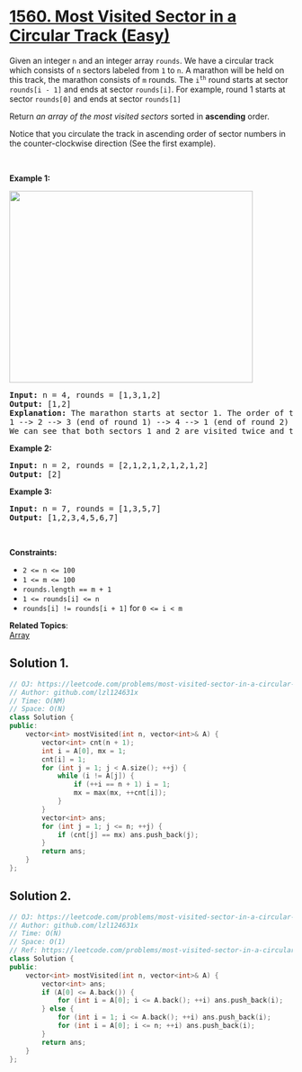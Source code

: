 # [1560. Most Visited Sector in  a Circular Track (Easy)](https://leetcode.com/problems/most-visited-sector-in-a-circular-track/)

<p>Given an integer <code>n</code> and an integer array <code>rounds</code>.&nbsp;We&nbsp;have a circular track which consists of <code>n</code> sectors labeled from <code>1</code> to <code>n</code>. A marathon will be held on this track, the marathon consists of <code>m</code> rounds. The <code>i<sup>th</sup></code>&nbsp;round starts at sector <code>rounds[i - 1]</code> and ends at sector <code>rounds[i]</code>. For example, round 1 starts at sector <code>rounds[0]</code> and ends at sector <code>rounds[1]</code></p>

<p>Return <em>an array of the most visited sectors</em> sorted in <strong>ascending</strong> order.</p>

<p>Notice that you&nbsp;circulate the track in ascending order of sector numbers in the counter-clockwise direction (See the first example).</p>

<p>&nbsp;</p>
<p><strong>Example 1:</strong></p>
<img alt="" src="https://assets.leetcode.com/uploads/2020/08/14/tmp.jpg" style="width: 433px; height: 341px;">
<pre><strong>Input:</strong> n = 4, rounds = [1,3,1,2]
<strong>Output:</strong> [1,2]
<strong>Explanation:</strong> The marathon starts at sector 1. The order of the visited sectors is as follows:
1 --&gt; 2 --&gt; 3 (end of round 1) --&gt; 4 --&gt; 1 (end of round 2) --&gt; 2 (end of round 3 and the marathon)
We can see that both sectors 1 and 2 are visited twice and they are the most visited sectors. Sectors 3 and 4 are visited only once.</pre>

<p><strong>Example 2:</strong></p>

<pre><strong>Input:</strong> n = 2, rounds = [2,1,2,1,2,1,2,1,2]
<strong>Output:</strong> [2]
</pre>

<p><strong>Example 3:</strong></p>

<pre><strong>Input:</strong> n = 7, rounds = [1,3,5,7]
<strong>Output:</strong> [1,2,3,4,5,6,7]
</pre>

<p>&nbsp;</p>
<p><strong>Constraints:</strong></p>

<ul>
	<li><code>2 &lt;= n &lt;= 100</code></li>
	<li><code>1 &lt;= m &lt;= 100</code></li>
	<li><code>rounds.length == m + 1</code></li>
	<li><code>1 &lt;= rounds[i] &lt;= n</code></li>
	<li><code>rounds[i] != rounds[i + 1]</code> for <code>0 &lt;= i &lt; m</code></li>
</ul>


**Related Topics**:  
[Array](https://leetcode.com/tag/array/)

## Solution 1.

```cpp
// OJ: https://leetcode.com/problems/most-visited-sector-in-a-circular-track/
// Author: github.com/lzl124631x
// Time: O(NM)
// Space: O(N)
class Solution {
public:
    vector<int> mostVisited(int n, vector<int>& A) {
        vector<int> cnt(n + 1);
        int i = A[0], mx = 1;
        cnt[i] = 1;
        for (int j = 1; j < A.size(); ++j) {
            while (i != A[j]) {
                if (++i == n + 1) i = 1;
                mx = max(mx, ++cnt[i]);
            }
        }
        vector<int> ans;
        for (int j = 1; j <= n; ++j) {
            if (cnt[j] == mx) ans.push_back(j);
        }
        return ans;
    }
};
```

## Solution 2. 

```cpp
// OJ: https://leetcode.com/problems/most-visited-sector-in-a-circular-track/
// Author: github.com/lzl124631x
// Time: O(N)
// Space: O(1)
// Ref: https://leetcode.com/problems/most-visited-sector-in-a-circular-track/discuss/806814/JavaC%2B%2BPython-From-Start-to-End
class Solution {
public:
    vector<int> mostVisited(int n, vector<int>& A) {
        vector<int> ans;
        if (A[0] <= A.back()) {
            for (int i = A[0]; i <= A.back(); ++i) ans.push_back(i);
        } else {
            for (int i = 1; i <= A.back(); ++i) ans.push_back(i);
            for (int i = A[0]; i <= n; ++i) ans.push_back(i);
        }
        return ans;
    }
};
```